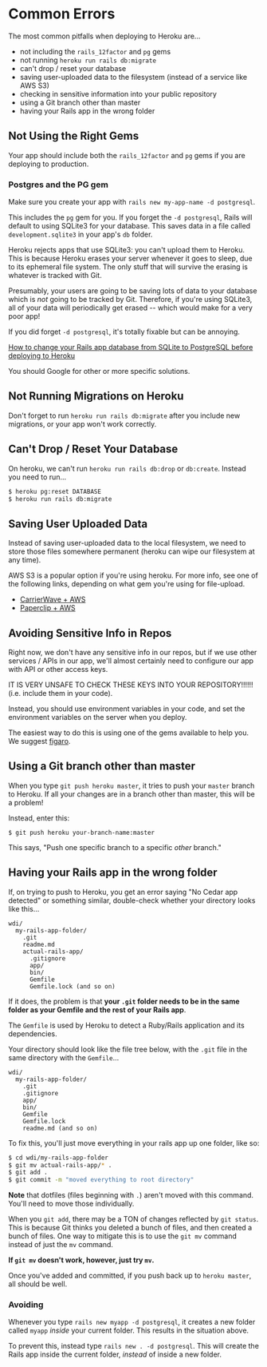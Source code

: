 # Common Errors

The most common pitfalls when deploying to Heroku are...

  * not including the `rails_12factor` and `pg` gems
  * not running `heroku run rails db:migrate`
  * can't drop / reset your database
  * saving user-uploaded data to the filesystem (instead of a service like AWS S3)
  * checking in sensitive information into your public repository
  * using a Git branch other than master
  * having your Rails app in the wrong folder

## Not Using the Right Gems

Your app should include both the `rails_12factor` and `pg` gems if you are deploying to production.

### Postgres and the PG gem

Make sure you create your app with `rails new my-app-name -d postgresql`.

This includes the `pg` gem for you. If you forget the `-d postgresql`, Rails will default to using SQLite3 for your database. This saves data in a file called `development.sqlite3` in your app's `db` folder.

Heroku rejects apps that use SQLite3: you can't upload them to Heroku. This is because Heroku erases your server whenever it goes to sleep, due to its ephemeral file system. The only stuff that will survive the erasing is whatever is tracked with Git.

Presumably, your users are going to be saving lots of data to your database which is *not* going to be tracked by Git. Therefore, if you're using SQLite3, all of your data will periodically get erased -- which would make for a very poor app!

If you did forget `-d postgresql`, it's totally fixable  but can be annoying.

[How to change your Rails app database from SQLite to PostgreSQL before deploying to Heroku](https://medium.com/@helenflam/how-to-change-your-rails-app-database-from-sqlite-to-postgresql-before-deploying-to-heroku-ae2acc25c7ac)

You should Google for other or more specific solutions.

## Not Running Migrations on Heroku

Don't forget to run `heroku run rails db:migrate` after you include new
migrations, or your app won't work correctly.

## Can't Drop / Reset Your Database

On heroku, we can't run `heroku run rails db:drop` or `db:create`. Instead you need to run...

```bash
$ heroku pg:reset DATABASE
$ heroku run rails db:migrate
```

## Saving User Uploaded Data

Instead of saving user-uploaded data to the local filesystem, we need to store those files somewhere permanent (heroku can wipe our filesystem at any time).

AWS S3 is a popular option if you're using heroku. For more info, see one of the following links, depending on what gem you're using for file-upload.

* [CarrierWave + AWS](https://github.com/carrierwaveuploader/carrierwave#using-amazon-s3)
* [Paperclip + AWS](https://devcenter.heroku.com/articles/paperclip-s3)

## Avoiding Sensitive Info in Repos

Right now, we don't have any sensitive info in our repos, but if we use other services / APIs in our app, we'll almost certainly need to configure our app with API or other access keys.

IT IS VERY UNSAFE TO CHECK THESE KEYS INTO YOUR REPOSITORY!!!!!! (i.e. include them in your code).

Instead, you should use environment variables in your code, and set the environment variables on the server when you deploy.

The easiest way to do this is using one of the gems available to help you. We suggest [figaro](https://github.com/laserlemon/figaro).

## Using a Git branch other than master

When you type `git push heroku master`, it tries to push your `master` branch to Heroku. If all your changes are in a branch other than master, this will be a problem!

Instead, enter this:

```
$ git push heroku your-branch-name:master
```

This says, "Push one specific branch to a specific *other* branch."

## Having your Rails app in the wrong folder

If, on trying to push to Heroku, you get an error saying "No Cedar app detected" or something similar, double-check whether your directory looks like this...

```
wdi/
  my-rails-app-folder/
    .git
    readme.md
    actual-rails-app/
      .gitignore
      app/
      bin/
      Gemfile
      Gemfile.lock (and so on)
```



If it does, the problem is that **your `.git` folder needs to be in the same folder as your Gemfile and the rest of your Rails app**.

The `Gemfile` is used by Heroku to detect a Ruby/Rails application and its dependencies.

Your directory should look like the file tree below, with the `.git` file in the same directory with the `Gemfile`...

```
wdi/
  my-rails-app-folder/
    .git
    .gitignore
    app/
    bin/
    Gemfile
    Gemfile.lock
    readme.md (and so on)
```

To fix this, you'll just move everything in your rails app up one folder, like so:

```bash
$ cd wdi/my-rails-app-folder
$ git mv actual-rails-app/* .
$ git add .
$ git commit -m "moved everything to root directory"
```

**Note** that dotfiles (files beginning with `.`) aren't moved with this command. You'll need to move those individually.

When you `git add`, there may be a TON of changes reflected by `git status`. This is because Git thinks you deleted a bunch of files, and then created a bunch of files. One way to mitigate this is to use the `git mv` command instead of just the `mv` command.

**If `git mv` doesn't work, however, just try `mv`.**

Once you've added and committed, if you push back up to `heroku master`, all should be well.

### Avoiding

Whenever you type `rails new myapp -d postgresql`, it creates a new folder called `myapp` *inside* your current folder. This results in the situation above.

To prevent this, instead type `rails new . -d postgresql`. This will create the Rails app inside the current folder, *instead* of inside a new folder.
